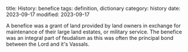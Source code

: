 title: History: benefice
tags: definition, dictionary
category: history
date: 2023-09-17
modified: 2023-09-17


A benefice was a grant of land provided by land
owners in exchange for maintenance of their large land estates, or
military service. The benefice was an integral part of feudalism as
this was often the principal bond between the Lord and it's Vassals.




